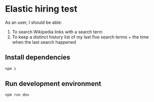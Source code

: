 # Elastic hiring test

As an user, I should be able:

  1. To search Wikipedia links with a search term
  2. To keep a distinct history list of my last five search terms + the time when the last search happened

## Install dependencies

```bash
npm i
```

## Run development environment

```bash
npm run dev
```
